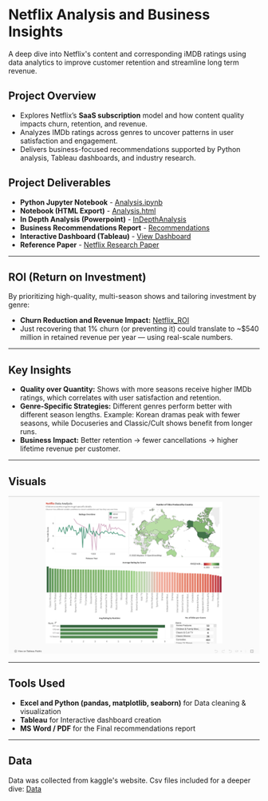 # Netflix Analysis and Business Insights
A deep dive into Netflix's content and corresponding iMDB ratings using data analytics to improve customer retention and streamline long term revenue.

## Project Overview

-  Explores Netflix’s **SaaS subscription** model and how content quality impacts churn, retention, and revenue.  
- Analyzes IMDb ratings across genres to uncover patterns in user satisfaction and engagement.  
-  Delivers business-focused recommendations supported by Python analysis, Tableau dashboards, and industry research.


  ## Project Deliverables
  
- **Python Jupyter Notebook** - [Analysis.ipynb](notebooks/Netflix_Portifolio.ipynb)  
- **Notebook (HTML Export)** - [Analysis.html](notebooks/Netflix_Portifolio.html)
- **In Depth Analysis (Powerpoint)** - [InDepthAnalysis](reports/NetflixAnalysis.pdf)
- **Business Recommendations Report** - [Recommendations](reports/recommendation.pdf)  
- **Interactive Dashboard (Tableau)** - [View Dashboard](https://public.tableau.com/shared/M2N53BDWP?:display_count=n&:origin=viz_share_link)  
- **Reference Paper** - [Netflix Research Paper](reports/paper)  


---

##  ROI (Return on Investment)  

By prioritizing high-quality, multi-season shows and tailoring investment by genre:  
- **Churn Reduction and Revenue Impact:** [Netflix_ROI](reports/Netflix_ROI.pdf)
- Just recovering that 1% churn (or preventing it) could translate to ~$540 million in retained revenue per year — using real-scale numbers.


---

##  Key Insights  

- **Quality over Quantity:** Shows with more seasons receive higher IMDb ratings, which correlates with user satisfaction and retention.  
- **Genre-Specific Strategies:** Different genres perform better with different season lengths. Example: Korean dramas peak with fewer seasons, while Docuseries and Classic/Cult shows benefit from longer runs.  
- **Business Impact:** Better retention → fewer cancellations → higher lifetime revenue per customer.  

---

## Visuals  

![Dashboard Screenshot](visuals/Dashboard.png)  

---


## Tools Used  

- **Excel and Python (pandas, matplotlib, seaborn)** for Data cleaning & visualization  
- **Tableau** for Interactive dashboard creation  
- **MS Word / PDF** for the Final recommendations report  

---

## Data
Data was collected from kaggle's website. Csv files included for a deeper dive:
[Data](Data)



